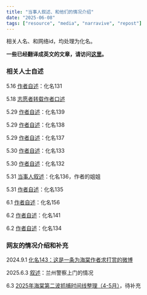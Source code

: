 ```yaml
---
title: "当事人叙述、和他们的情况介绍" 
date: "2025-06-08"
tags: ["resource", "media", "narravive", "repost"] 
---
```


相关人名、和网络id，均处理为化名。

**一些已经翻译成英文的文章，请访问[这里](https://freewriters-haitang.github.io/english/posts/000018-narratives/)。**

### 相关人士自述

5.16 [作者自述](https://freewriters-haitang.github.io/posts/000200-p131/)：化名131

5.18 [志愿者转载作者口述](https://freewriters-haitang.github.io/posts/000060-518-author/)

5.29 [作者自述](https://freewriters-haitang.github.io/posts/000250-p139/)：化名139

5.29 [作者自述](https://freewriters-haitang.github.io/posts/000220-p138/)：化名138

5.29 [作者自述](https://freewriters-haitang.github.io/posts/000230-p137/)：化名137

5.30 [作者自述](https://freewriters-haitang.github.io/posts/000190-p133/)：化名133

5.30 [作者自述](https://freewriters-haitang.github.io/posts/000210-p132/)：化名132

5.31 [当事人叙述](https://freewriters-haitang.github.io/posts/000240-p136/)：化名136，作者的姐姐

5.31 [作者自述](https://freewriters-haitang.github.io/posts/000180-p135/)：化名135

6.1 [作者自述](https://freewriters-haitang.github.io/posts/000280-p156/)：化名156

6.2 [作者自述](https://freewriters-haitang.github.io/posts/000140-p141/)：化名141

6.2 [作者自述](https://freewriters-haitang.github.io/posts/000150-author-134)：化名134


### 网友的情况介绍和补充

2024.9.1 [化名143：这是一条为海棠作者求打赏的微博](https://freewriters-haitang.github.io/posts/000160-p143/)

2025.6.3 [叙述](https://freewriters-haitang.github.io/posts/000170-p143155/)：兰州警察上门的情况

6.3 [2025年海棠第二波抓捕时间线整理（4-5月）](https://freewriters-haitang.github.io/posts/000170-p143155/)，待补充
